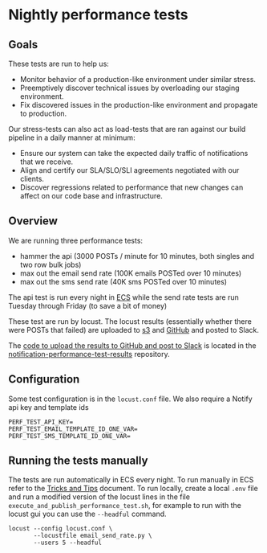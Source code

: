 # Nightly performance tests

## Goals

These tests are run to help us:

- Monitor behavior of a production-like environment under similar stress.
- Preemptively discover technical issues by overloading our staging environment.
- Fix discovered issues in the production-like environment and propagate to production.

Our stress-tests can also act as load-tests that are ran against our build pipeline in a daily manner at minimum:

- Ensure our system can take the expected daily traffic of notifications that we receive.
- Align and certify our SLA/SLO/SLI agreements negotiated with our clients.
- Discover regressions related to performance that new changes can affect on our code base and infrastructure.

## Overview

We are running three performance tests:
- hammer the api (3000 POSTs / minute for 10 minutes, both singles and two row bulk jobs)
- max out the email send rate (100K emails POSTed over 10 minutes)
- max out the sms send rate (40K sms POSTed over 10 minutes)
  
The api test is run every night in [ECS](https://ca-central-1.console.aws.amazon.com/ecs/v2/clusters/performance_test_cluster/services?region=ca-central-1) while the send rate tests are run Tuesday through Friday (to save a bit of money)

These test are run by locust. The locust results (essentially whether there were POSTs that failed) are uploaded to [s3](https://s3.console.aws.amazon.com/s3/buckets/notify-performance-test-results-staging?region=ca-central-1&tab=objects) and [GitHub](https://github.com/cds-snc/notification-performance-test-results) and posted to Slack.

The [code to upload the results to GitHub and post to Slack](https://github.com/cds-snc/notification-performance-test-results/blob/main/.github/workflows/sync-performance-test-results.yml) is located in the [notification-performance-test-results](https://github.com/cds-snc/notification-performance-test-results) repository.

## Configuration

Some test configuration is in the `locust.conf` file. We also require a Notify api key and template ids
```
PERF_TEST_API_KEY=
PERF_TEST_EMAIL_TEMPLATE_ID_ONE_VAR=
PERF_TEST_SMS_TEMPLATE_ID_ONE_VAR=
```

## Running the tests manually

The tests are run automatically in ECS every night. To run manually in ECS refer to the [Tricks and Tips](https://docs.google.com/document/d/16LLelZ7WEKrnbocrl0Az74JqkCv5DBZ9QILRBUFJQt8/edit?tab=t.0#heading=h.72a482juoxa7) document. To run locally, create a local `.env` file and run a modified version of the locust lines in the file `execute_and_publish_performance_test.sh`, for example to run with the locust gui you can use the `--headful` command.
```
locust --config locust.conf \
       --locustfile email_send_rate.py \
       --users 5 --headful
```
